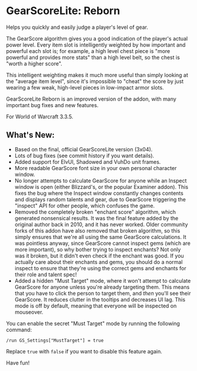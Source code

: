# GearScoreLite: Reborn

Helps you quickly and easily judge a player's level of gear.

The GearScore algorithm gives you a good indication of the player's actual power level. Every item slot is intelligently weighted by how important and powerful each slot is; for example, a high level chest piece is "more powerful and provides more stats" than a high level belt, so the chest is "worth a higher score".

This intelligent weighting makes it much more useful than simply looking at the "average item level", since it's impossible to "cheat" the score by just wearing a few weak, high-level pieces in low-impact armor slots.

GearScoreLite Reborn is an improved version of the addon, with many important bug fixes and new features.

For World of Warcraft 3.3.5.

## What's New:

- Based on the final, official GearScoreLite version (3x04).
- Lots of bug fixes (see commit history if you want details).
- Added support for ElvUI, Shadowed and VuhDo unit frames.
- More readable GearScore font size in your own personal character window.
- No longer attempts to calculate GearScore for anyone while an Inspect window is open (either Blizzard's, or the popular Examiner addon). This fixes the bug where the Inspect window constantly changes contents and displays random talents and gear, due to GearScore triggering the "inspect" API for other people, which confuses the game.
- Removed the completely broken "enchant score" algorithm, which generated nonsensical results. It was the final feature added by the original author back in 2010, and it has never worked. Older community forks of this addon have also removed that broken algorithm, so this simply ensures that we're all using the same GearScore calculations. It was pointless anyway, since GearScore cannot inspect gems (which are more important), so why bother trying to inspect enchants? Not only was it broken, but it didn't even check if the enchant was good. If you actually care about their enchants and gems, you should do a normal inspect to ensure that they're using the correct gems and enchants for their role and talent spec!
- Added a hidden "Must Target" mode, where it won't attempt to calculate GearScore for anyone unless you're already targeting them. This means that you have to click the person to target them, and *then* you'll see their GearScore. It reduces clutter in the tooltips and decreases UI lag. This mode is off by default, meaning that everyone will be inspected on mouseover.

You can enable the secret "Must Target" mode by running the following command:

```
/run GS_Settings["MustTarget"] = true
```

Replace `true` with `false` if you want to disable this feature again.

Have fun!
